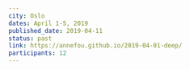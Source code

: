 ```yaml
---
city: Oslo
dates: April 1-5, 2019
published_date: 2019-04-11
status: past
link: https://annefou.github.io/2019-04-01-deep/
participants: 12
---
```

